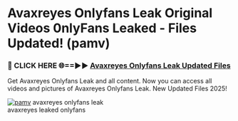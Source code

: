 # Avaxreyes Onlyfans Leak Original Videos 0nlyFans Leaked - Files Updated! (pamv)

<h3>🔴 CLICK HERE 🌐==►► <a href="https://tinyurl.com/3hn5wdd3" rel="nofollow">Avaxreyes Onlyfans Leak Updated Files</a></h3>

Get Avaxreyes Onlyfans Leak and all content. Now you can access all videos and pictures of Avaxreyes Onlyfans Leak. New Updated Files 2025!

[![pamv](https://i.imgur.com/4HnBqBT.gif)](https://tinyurl.com/3hn5wdd3)
avaxreyes onlyfans leak<br>
avaxreyes leaked onlyfans